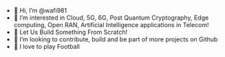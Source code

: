 - 👋 Hi, I’m @wafi981
- 👀 I’m interested in Cloud, 5G, 6G, Post Quantum Cryptography, Edge computing, Open RAN, Artificial Intelligence applications in Telecom!
- 🌱 Let Us Build Something From Scratch!
- 💞️ I’m looking to contribute, build and be part of more projects on Github
- 🥅 I love to play Football




<!---
wafi981/wafi981 is a ✨ special ✨ repository because its `README.md` (this file) appears on your GitHub profile.
You can click the Preview link to take a look at your changes.
--->
